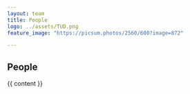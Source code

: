 ```yaml
---
layout: team
title: People
logo: ../assets/TUD.png
feature_image: "https://picsum.photos/2560/600?image=872"

---
```


## People

{{ content }}